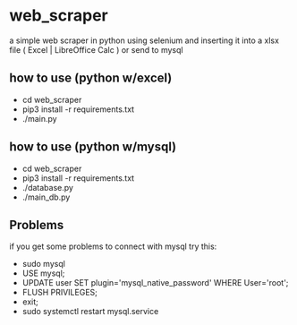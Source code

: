 # web_scraper
a simple web scraper in python using selenium and inserting it into a xlsx file ( Excel | LibreOffice Calc ) or send to mysql

## how to use (python w/excel)
* cd web_scraper
* pip3 install -r requirements.txt
* ./main.py

## how to use (python w/mysql)
* cd web_scraper
* pip3 install -r requirements.txt
* ./database.py
* ./main_db.py

## Problems
if you get some problems to connect with mysql try this:
* sudo  mysql
* USE mysql;
* UPDATE user SET plugin='mysql_native_password' WHERE User='root';
* FLUSH PRIVILEGES;
* exit;
* sudo systemctl restart mysql.service